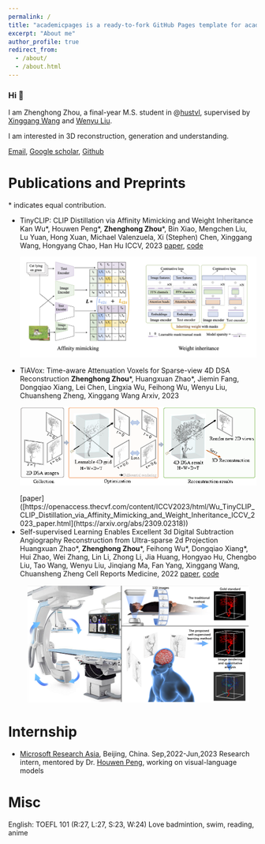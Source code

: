 ```yaml
---
permalink: /
title: "academicpages is a ready-to-fork GitHub Pages template for academic personal websites"
excerpt: "About me"
author_profile: true
redirect_from: 
  - /about/
  - /about.html
---
```


### Hi 👋
I am Zhenghong Zhou, a final-year M.S. student in @[hustvl](https://github.com/hustvl), supervised by [Xinggang Wang](https://xwcv.github.io/) and [Wenyu Liu](https://eic.hust.edu.cn/professor/liuwenyu/). 

I am interested in 3D reconstruction, generation and understanding.

[Email](zhouzhenghong1999@gmail.com), [Google scholar](https://scholar.google.com/citations?user=b7owCGgAAAAJ&hl=zh-CN), [Github](https://github.com/zhouzhenghong-gt)

Publications and Preprints
======
\* indicates equal contribution.

* TinyCLIP: CLIP Distillation via Affinity Mimicking and Weight Inheritance
  Kan Wu\*, Houwen Peng\*, **Zhenghong Zhou**\*, Bin Xiao, Mengchen Liu, Lu Yuan, Hong Xuan, Michael Valenzuela, Xi (Stephen) Chen, Xinggang Wang, Hongyang Chao, Han Hu
  ICCV, 2023
  [paper](https://openaccess.thecvf.com/content/ICCV2023/html/Wu_TinyCLIP_CLIP_Distillation_via_Affinity_Mimicking_and_Weight_Inheritance_ICCV_2023_paper.html), [code](https://github.com/microsoft/Cream/tree/main/TinyCLIP)
  <p align="center">
    <img src="../images/TinyCLIP.png" width="600">
  </p>
* TiAVox: Time-aware Attenuation Voxels for Sparse-view 4D DSA Reconstruction
  **Zhenghong Zhou**\*, Huangxuan Zhao\*, Jiemin Fang, Dongqiao Xiang, Lei Chen, Lingxia Wu, Feihong Wu, Wenyu Liu, Chuansheng Zheng, Xinggang Wang
  Arxiv, 2023
  <p align="center">
    <img src="../images/Tiavox.png" width="500">
  </p>
  [paper]([https://openaccess.thecvf.com/content/ICCV2023/html/Wu_TinyCLIP_CLIP_Distillation_via_Affinity_Mimicking_and_Weight_Inheritance_ICCV_2023_paper.html](https://arxiv.org/abs/2309.02318))
* Self-supervised Learning Enables Excellent 3d Digital Subtraction Angiography Reconstruction from Ultra-sparse 2d Projection
  Huangxuan Zhao\*, **Zhenghong Zhou**\*, Feihong Wu\*, Dongqiao Xiang\*, Hui Zhao, Wei Zhang, Lin Li, Zhong Li, Jia Huang, Hongyao Hu, Chengbo Liu, Tao Wang, Wenyu Liu, Jinqiang Ma, Fan Yang, Xinggang Wang, Chuansheng Zheng
  Cell Reports Medicine, 2022
  [paper](https://www.sciencedirect.com/science/article/pii/S2666379122003305), [code](https://github.com/zhouzhenghong-gt/self-supervised-3D-DSA-reconstructio-network)
  <p align="center">
    <img src="../images/ssdr.png" width="450">
  </p>




Internship
======
* [Microsoft Research Asia](https://www.msra.cn/), Beijing, China. Sep,2022-Jun,2023
  Research intern, mentored by Dr. [Houwen Peng](https://houwenpeng.com/), working on visual-language models

Misc
======
English: TOEFL 101 (R:27, L:27, S:23, W:24)
Love badmintion, swim, reading, anime
